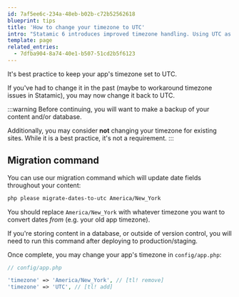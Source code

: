 ```yaml
---
id: 7af5ee6c-234a-48eb-b02b-c72b52562618
blueprint: tips
title: 'How to change your timezone to UTC'
intro: "Statamic 6 introduces improved timezone handling. Using UTC as your timezone is a best practice."
template: page
related_entries:
  - 7dfba904-8a74-40e1-b507-51cd2b5f6123
---
```

It's best practice to keep your app's timezone set to UTC.

If you've had to change it in the past (maybe to workaround timezone issues in Statamic), you may now change it back to UTC.

:::warning
Before continuing, you will want to make a backup of your content and/or database.

Additionally, you may consider **not** changing your timezone for existing sites. While it is a best practice, it's not a requirement. 
:::

## Migration command
You can use our migration command which will update date fields throughout your content:

```bash
php please migrate-dates-to-utc America/New_York
```

You should replace `America/New_York` with whatever timezone you want to convert dates _from_ (e.g. your old app timezone).

If you're storing content in a database, or outside of version control, you will need to run this command after deploying to production/staging.

Once complete, you may change your app's timezone in `config/app.php`:

```php
// config/app.php

'timezone' => 'America/New_York', // [tl! remove]
'timezone' => 'UTC', // [tl! add]
```
